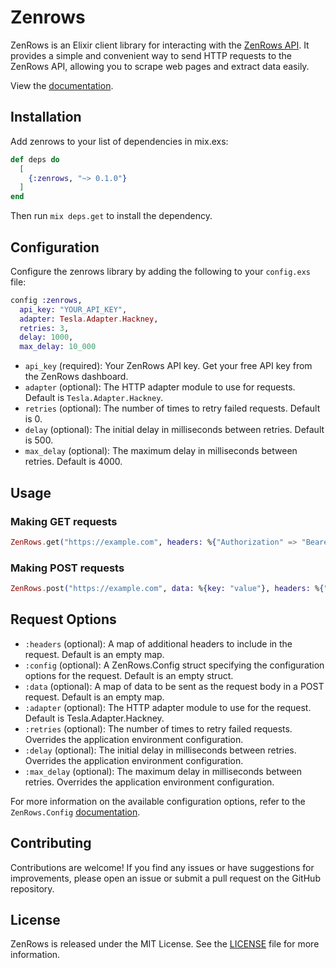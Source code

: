# Zenrows

ZenRows is an Elixir client library for interacting with the [ZenRows API](https://docs.zenrows.com/api-reference). It provides a simple and convenient way to send HTTP requests to the ZenRows API, allowing you to scrape web pages and extract data easily.

View the [documentation](https://hexdocs.pm/zenrows/readme.html).

## Installation

Add zenrows to your list of dependencies in mix.exs:

```elixir
def deps do
  [
    {:zenrows, "~> 0.1.0"}
  ]
end
```

Then run `mix deps.get` to install the dependency.

## Configuration

Configure the zenrows library by adding the following to your `config.exs` file:

```elixir
config :zenrows,
  api_key: "YOUR_API_KEY",
  adapter: Tesla.Adapter.Hackney,
  retries: 3,
  delay: 1000,
  max_delay: 10_000
```

- `api_key` (required): Your ZenRows API key. Get your free API key from the ZenRows dashboard.
- `adapter` (optional): The HTTP adapter module to use for requests. Default is `Tesla.Adapter.Hackney`.
- `retries` (optional): The number of times to retry failed requests. Default is 0.
- `delay` (optional): The initial delay in milliseconds between retries. Default is 500.
- `max_delay` (optional): The maximum delay in milliseconds between retries. Default is 4000.

## Usage

### Making GET requests

```elixir
ZenRows.get("https://example.com", headers: %{"Authorization" => "Bearer token"}, config: %ZenRows.Config{js_render: true})
```

### Making POST requests

```elixir
ZenRows.post("https://example.com", data: %{key: "value"}, headers: %{"Authorization" => "Bearer token"})
```

## Request Options

- `:headers` (optional): A map of additional headers to include in the request. Default is an empty map.
- `:config` (optional): A ZenRows.Config struct specifying the configuration options for the request. Default is an empty struct.
- `:data` (optional): A map of data to be sent as the request body in a POST request. Default is an empty map.
- `:adapter` (optional): The HTTP adapter module to use for the request. Default is Tesla.Adapter.Hackney.
- `:retries` (optional): The number of times to retry failed requests. Overrides the application environment configuration.
- `:delay` (optional): The initial delay in milliseconds between retries. Overrides the application environment configuration.
- `:max_delay` (optional): The maximum delay in milliseconds between retries. Overrides the application environment configuration.

For more information on the available configuration options, refer to the `ZenRows.Config` [documentation](https://hexdocs.pm/zenrows/ZenRows.Config.html).

## Contributing

Contributions are welcome! If you find any issues or have suggestions for improvements, please open an issue or submit a pull request on the GitHub repository.

## License

ZenRows is released under the MIT License. See the [LICENSE](LICENSE) file for more information.
